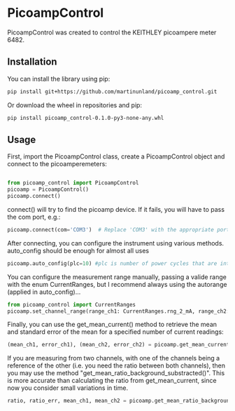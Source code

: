 # PicoampControl 

PicoampControl was created to control the KEITHLEY picoampere meter 6482.

## Installation
You can install the library using pip:

```bash
pip install git+https://github.com/martinunland/picoamp_control.git
```
Or download the wheel in repositories and pip:
```bash
pip install picoamp_control-0.1.0-py3-none-any.whl
```
## Usage
First, import the PicoampControl class, create a PicoampControl object and connect to the picoamperemeters:

```python

from picoamp_control import PicoampControl
picoamp = PicoampControl()
picoamp.connect() 
```

connect() will try to find the picoamp device. If it fails, you will have to pass the com port, e.g.:
```python
picoamp.connect(com='COM3')  # Replace 'COM3' with the appropriate port for your device
```
After connecting, you can configure the instrument using various methods. auto_config should be enough for almost all uses
```python
picoamp.auto_config(plc=10) #plc is number of power cycles that are integrated for a reading, 1plc = 20ms in a 50Hz utility frequency (EU)
```
You can configure the measurement range manually, passing a valide range with the enum CurrentRanges, but I recommend always using the autorange (applied in auto_config)...
```python
from picoamp_control import CurrentRanges
picoamp.set_channel_range(range_ch1: CurrentRanges.rng_2_mA, range_ch2: CurrentRanges.rng_20_nA)
```

Finally, you can use the get_mean_current() method to retrieve the mean and standard error of the mean for a specified number of current readings:

```python
(mean_ch1, error_ch1), (mean_ch2, error_ch2) = picoamp.get_mean_current(n=10)
```

If you are measuring from two channels, with one of the channels being a reference of the other (i.e. you need the ratio between both channels), then you may use the method "get_mean_ratio_background_substracted()". This is more accurate than calculating the ratio from get_mean_current, since now you consider small variations in time.

```python
ratio, ratio_err, mean_ch1, mean_ch2 = picoamp.get_mean_ratio_background_substracted(n=10, background_ch1, background_ch2)
```
